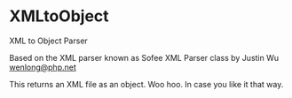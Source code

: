 XMLtoObject
===========

XML to Object Parser

Based on the XML parser known as Sofee XML Parser class by Justin Wu <wenlong@php.net>

This returns an XML file as an object. Woo hoo. In case you like it that way.
